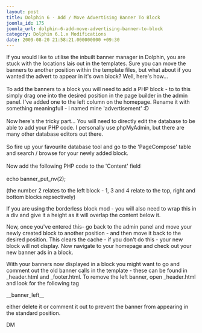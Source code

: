 ```yaml
---
layout: post
title: Dolphin 6 - Add / Move Advertising Banner To Block
joomla_id: 175
joomla_url: dolphin-6-add-move-advertising-banner-to-block
category: Dolphin 6.1.x Modifications
date: 2009-08-20 21:58:21.000000000 +09:30
---
```

<p>If you would like to utilise the inbuilt banner manager in Dolphin, you are stuck with the locations lais out in the templates. Sure you can move the banners to another position within the template files, but what about if you wanted the advert to appear in it's own block? Well, here's how...<br><br>To add the banners to a block you will need to add a PHP block - to to this simply drag one into the desired position in the page builder in the admin panel. I've added one to the left column on the homepage. Rename it with something meaningfull - i named mine 'advertisement' :D<br><br>Now here's the tricky part... You will need to directly edit the database to be able to add your PHP code. I personally use phpMyAdmin, but there are many other database editors out there.<br><br>So fire up your favourite database tool and go to the 'PageCompose' table and search / browse for your newly added block.<br><br>Now add the following PHP code to the 'Content' field<br><br><span class="code">echo banner_put_nv(2);</span></p>
<p>(the number 2 relates to the left block - 1, 3 and 4 relate to the top, right and bottom blocks repsectively)</p>
<p>If you are using the borderless block mod - you will also need to wrap this in a div and give it a height as it will overlap the content below it.</p>
<p>Now, once you've entered this- go back to the admin panel and move your newly created block to another position - and then move it back to the desired position. This clears the cache - if you don't do this - your new block will not display. Now navigate to your homepage and check out your new banner ads in a block.</p>
<p>With your banners now displayed in a block you might want to go and comment out the old banner calls in the template - these can be found in _header.html and _footer.html. To remove the left banner, open _header.html and look for the following tag</p>
<p class="code">__banner_left__</p>
<p>either delete it or comment it out to prevent the banner from appearing in the standard position.</p>
<p>DM</p>
